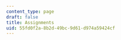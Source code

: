 ```yaml
---
content_type: page
draft: false
title: Assignments
uid: 55fd0f2a-8b2d-49bc-9d61-d974a59424cf
---
```

